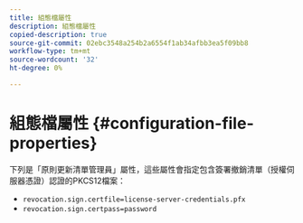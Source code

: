 ```yaml
---
title: 組態檔屬性
description: 組態檔屬性
copied-description: true
source-git-commit: 02ebc3548a254b2a6554f1ab34afbb3ea5f09bb8
workflow-type: tm+mt
source-wordcount: '32'
ht-degree: 0%

---
```


# 組態檔屬性 {#configuration-file-properties}

下列是「原則更新清單管理員」屬性，這些屬性會指定包含簽署撤銷清單（授權伺服器憑證）認證的PKCS12檔案：

* `revocation.sign.certfile=license-server-credentials.pfx`
* `revocation.sign.certpass=password`
